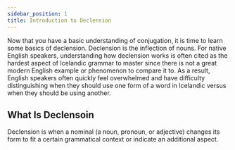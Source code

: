 ```yaml
---
sidebar_position: 1
title: Introduction to Declension
---
```


Now that you have a basic understanding of conjugation, it is time to learn some basics of declension. Declension is the inflection of nouns. For native English speakers, understanding how declension works is often cited as the hardest aspect of Icelandic grammar to master since there is not a great modern English example or phenomenon to compare it to. As a result, English speakers often quickly feel overwhelmed and have difficulty distinguishing when they should use one form of a word in Icelandic versus when they should be using another.


## What Is Declensoin
Declension is when a nominal (a noun, pronoun, or adjective) changes its form to fit a certain grammatical context or indicate an additional aspect. 


